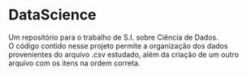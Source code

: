 # DataScience
Um repositório para o trabalho de S.I. sobre Ciência de Dados. <br>
O código contido nesse projeto permite a organização dos dados provenientes do arquivo .csv estudado, além da criação de um outro arquivo com os itens na ordem correta.
